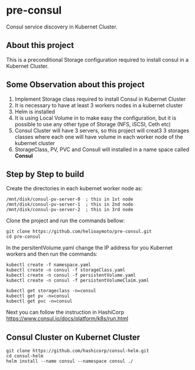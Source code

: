 # pre-consul
Consul service discovery in Kubernet Cluster.

## About this project
This is a preconditional Storage configuration required to install consul in a Kubernet Cluster.


## Some Observation about this project
1) Implement Storage class required to install Consul in Kubernet Cluster
2) It is necessary to have at least 3 workers nodes in a kubernet cluster
3) Helm is installed
4) It is using Local Volume in to make easy the configuration, but it is possible to use any other type of Storage (NFS, iSCSI, Ceth etc)
5) Consul Cluster will have 3 servers, so this project will creat3 3 storages classes where each one will have volume in each worker node of the kubernet cluster
6) StorageClass, PV, PVC and Consull will installed in a name space called **Consul**

## Step by Step to build
Create the directories in each kubernet worker node as:
```
/mnt/disk/consul-pv-server-0  ; this in 1st node
/mnt/disk/consul-pv-server-1  ; this in 2nd node
/mnt/disk/consul-pv-server-2  ; this in 3rd node
```
Clone the project and run the commands bellow:
```
git clone https://github.com/helioaymoto/pre-consul.git
cd pre-consul
```
In the persitentVolume.yaml change the IP address for you Kubernet workers and then run the commands:
```
kubectl create -f namespace.yaml
kubectl create -n consul -f storageClass.yaml
kubectl create -n consul -f persistentVolume.yaml
kubectl create -n consul -f persistentVolumeClaim.yaml

kubectl get storageclass -n=consul
kubectl get pv -n=consul
kubectl get pvc -n=consul
```
Next you can follow the instruction in HashiCorp 
https://www.consul.io/docs/platform/k8s/run.html

## Consul Cluster on Kubernet Cluster
```
git clone https://github.com/hashicorp/consul-helm.git
cd consul-helm
helm install --name consul --namespace consul ./
```
